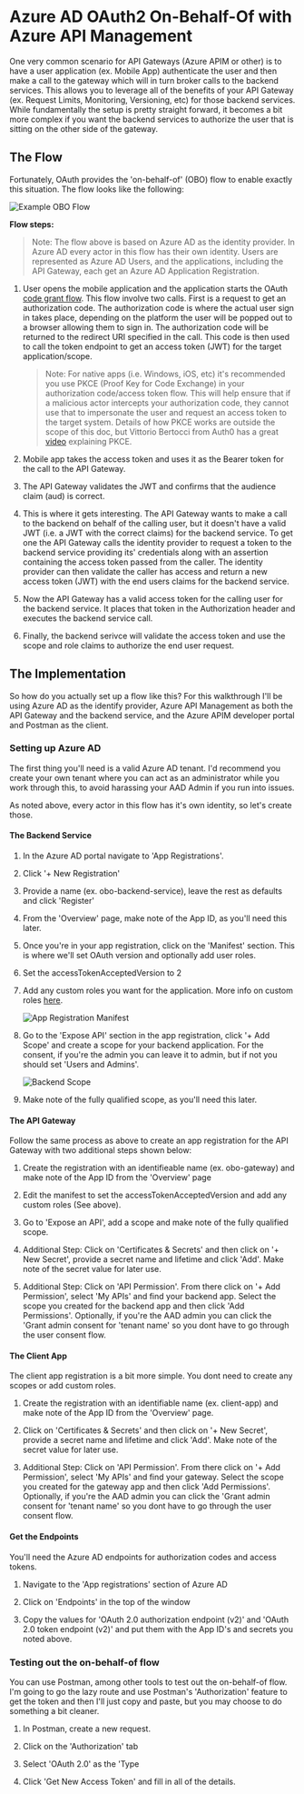 # Azure AD OAuth2 On-Behalf-Of with Azure API Management

One very common scenario for API Gateways (Azure APIM or other) is to have a user application (ex. Mobile App) authenticate the user and then make a call to the gateway which will in turn broker calls to the backend services. This allows you to leverage all of the benefits of your API Gateway (ex. Request Limits, Monitoring, Versioning, etc) for those backend services. While fundamentally the setup is pretty straight forward, it becomes a bit more complex if you want the backend services to authorize the user that is sitting on the other side of the gateway.

## The Flow

Fortunately, OAuth provides the 'on-behalf-of' (OBO) flow to enable exactly this situation. The flow looks like the following:

![Example OBO Flow](./images/on-behalf-of-apim-flow.png)

**Flow steps:**
>Note: The flow above is based on Azure AD as the identity provider. In Azure AD every actor in this flow has their own identity. Users are represented as Azure AD Users, and the applications, including the API Gateway, each get an Azure AD Application Registration.

1. User opens the mobile application and the application starts the OAuth [code grant flow](https://docs.microsoft.com/en-us/azure/active-directory/develop/v2-oauth2-auth-code-flow). This flow involve two calls. First is a request to get an authorization code. The authorization code is where the actual user sign in takes place, depending on the platform the user will be popped out to a browser allowing them to sign in. The authorization code will be returned to the redirect URI specified in the call. This code is then used to call the token endpoint to get an access token (JWT) for the target application/scope.

    >Note: For native apps (i.e. Windows, iOS, etc) it's recommended you use PKCE (Proof Key for Code Exchange) in your authorization code/access token flow. This will help ensure that if a malicious actor intercepts your authorization code, they cannot use that to impersonate the user and request an access token to the target system. Details of how PKCE works are outside the scope of this doc, but Vittorio Bertocci from Auth0 has a great [video](https://auth0.com/docs/videos/learn-identity/05-desktop-and-mobile-apps) explaining PKCE.

1. Mobile app takes the access token and uses it as the Bearer token for the call to the API Gateway.

1. The API Gateway validates the JWT and confirms that the audience claim (aud) is correct.

1. This is where it gets interesting. The API Gateway wants to make a call to the backend on behalf of the calling user, but it doesn't have a valid JWT (i.e. a JWT with the correct claims) for the backend service. To get one the API Gateway calls the identity provider to request a token to the backend service providing its' credentials along with an assertion containing the access token passed from the caller. The identity provider can then validate the caller has access and return a new access token (JWT) with the end users claims for the backend service.

1. Now the API Gateway has a valid access token for the calling user for the backend service. It places that token in the Authorization header and executes the backend service call. 

1. Finally, the backend serivce will validate the access token and use the scope and role claims to authorize the end user request.

## The Implementation

So how do you actually set up a flow like this? For this walkthrough I'll be using Azure AD as the identify provider, Azure API Management as both the API Gateway and the backend service, and the Azure APIM developer portal and Postman as the client.

### Setting up Azure AD

The first thing you'll need is a valid Azure AD tenant. I'd recommend you create your own tenant where you can act as an administrator while you work through this, to avoid harassing your AAD Admin if you run into issues.

As noted above, every actor in this flow has it's own identity, so let's create those.

#### The Backend Service

1. In the Azure AD portal navigate to 'App Registrations'.

1. Click '+ New Registration'

1. Provide a name (ex. obo-backend-service), leave the rest as defaults and click 'Register'

1. From the 'Overview' page, make note of the App ID, as you'll need this later.

1. Once you're in your app registration, click on the 'Manifest' section. This is where we'll set OAuth version and optionally add user roles.

1. Set the accessTokenAcceptedVersion to 2

1. Add any custom roles you want for the application. More info on custom roles [here](https://docs.microsoft.com/en-us/azure/active-directory/develop/howto-add-app-roles-in-azure-ad-apps).

    ![App Registration Manifest](./images/app-reg-manifest.png)

1. Go to the 'Expose API' section in the app registration, click '+ Add Scope' and create a scope for your backend application. For the consent, if you're the admin you can leave it to admin, but if not you should set 'Users and Admins'.

    ![Backend Scope](./images/backend-scope.png)

1. Make note of the fully qualified scope, as you'll need this later.

#### The API Gateway

Follow the same process as above to create an app registration for the API Gateway with two additional steps shown below:

1. Create the registration with an identifieable name (ex. obo-gateway) and make note of the App ID from the 'Overview' page

1. Edit the manifest to set the accessTokenAcceptedVersion and add any custom roles (See above).

1. Go to 'Expose an API', add a scope and make note of the fully qualified scope.

1. Additional Step: Click on 'Certificates & Secrets' and then click on '+ New Secret', provide a secret name and lifetime and click 'Add'. Make note of the secret value for later use.

1. Additional Step: Click on 'API Permission'. From there click on '+ Add Permission', select 'My APIs' and find your backend app. Select the scope you created for the backend app and then click 'Add Permissions'. Optionally, if you're the AAD admin you can click the 'Grant admin consent for 'tenant name' so you dont have to go through the user consent flow. 

#### The Client App

The client app registration is a bit more simple. You dont need to create any scopes or add custom roles.

1. Create the registration with an identifiable name (ex. client-app) and make note of the App ID from the 'Overview' page.

1. Click on 'Certificates & Secrets' and then click on '+ New Secret', provide a secret name and lifetime and click 'Add'. Make note of the secret value for later use.

1. Additional Step: Click on 'API Permission'. From there click on '+ Add Permission', select 'My APIs' and find your gateway. Select the scope you created for the gateway app and then click 'Add Permissions'. Optionally, if you're the AAD admin you can click the 'Grant admin consent for 'tenant name' so you dont have to go through the user consent flow.

#### Get the Endpoints

You'll need the Azure AD endpoints for authorization codes and access tokens.

1. Navigate to the 'App registrations' section of Azure AD

1. Click on 'Endpoints' in the top of the window

1. Copy the values for 'OAuth 2.0 authorization endpoint (v2)' and 'OAuth 2.0 token endpoint (v2)' and put them with the App ID's and secrets you noted above.



### Testing out the on-behalf-of flow

You can use Postman, among other tools to test out the on-behalf-of flow. I'm going to go the lazy route and use Postman's 'Authorization' feature to get the token and then I'll just copy and paste, but you may choose to do something a bit cleaner.

1. In Postman, create a new request.

1. Click on the 'Authorization' tab

1. Select 'OAuth 2.0' as the 'Type

1. Click 'Get New Access Token' and fill in all of the details. 